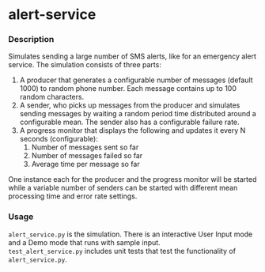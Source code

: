 # alert-service
### Description
Simulates sending a large number of SMS alerts, like for an emergency alert
service. The simulation consists of three parts:
1. A producer that generates a configurable number of messages (default 1000) to random
phone number. Each message contains up to 100 random characters.
2. A sender, who picks up messages from the producer and simulates sending messages by
waiting a random period time distributed around a configurable mean. The sender also
has a configurable failure rate.
3. A progress monitor that displays the following and updates it every N seconds
(configurable):
	1. Number of messages sent so far
	2. Number of messages failed so far
	3. Average time per message so far

One instance each for the producer and the progress monitor will be started while a variable
number of senders can be started with different mean processing time and error rate settings.

### Usage
`alert_service.py` is the simulation. There is an interactive User Input mode and a Demo mode that runs with sample input.<br>
`test_alert_service.py` includes unit tests that test the functionality of `alert_service.py`.
